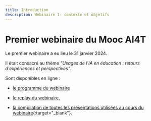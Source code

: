 ```yaml
---
title: Introduction
description: Webinaire 1- contexte et objetifs
---
```



# Premier webinaire du Mooc AI4T

Le premier webinaire a eu lieu le 31 janvier 2024.

Il était consacré au thème *"Usages de l'IA en éducation : retours d'expériences et perspectives"*.

Sont disponibles en ligne :

* <a href="https://inrialearninglab.github.io/ai4t//fr/2-Project-resources/5-Webinars/5-1-Webinar-1/5-1-1-Webinar-1-program.html" target="_blank">le programme du webinaire</a>

* <a href="https://inrialearninglab.github.io/ai4t//fr/2-Project-resources/5-Webinars/5-1-Webinar-1/5-1-2-Webinar-1-replay.html" target="_blank">le replay du webinaire</a>, 

* [la compilation de toutes les présentations utilisées au cours du webinaire](Documents/Webinaire-Usage-IA-Experiences-Perspectives-synthese-VF.pdf){:target="_blank"}.
  

